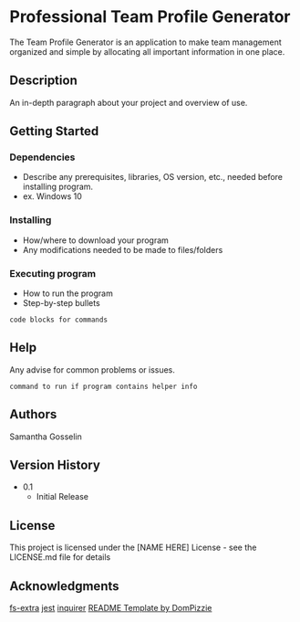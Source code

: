 # Professional Team Profile Generator

The Team Profile Generator is an application to make team management organized and simple by allocating all important information in one place. 

## Description

An in-depth paragraph about your project and overview of use.

## Getting Started

### Dependencies

* Describe any prerequisites, libraries, OS version, etc., needed before installing program.
* ex. Windows 10

### Installing

* How/where to download your program
* Any modifications needed to be made to files/folders

### Executing program

* How to run the program
* Step-by-step bullets
```
code blocks for commands
```

## Help

Any advise for common problems or issues.
```
command to run if program contains helper info
```

## Authors

Samantha Gosselin

## Version History

* 0.1
    * Initial Release

## License

This project is licensed under the [NAME HERE] License - see the LICENSE.md file for details

## Acknowledgments

[fs-extra](https://www.npmjs.com/package/fs-extra)
[jest](https://www.npmjs.com/package/jest)
[inquirer](https://www.npmjs.com/package/inquirer)
[README Template by DomPizzie](https://gist.github.com/DomPizzie/7a5ff55ffa9081f2de27c315f5018afc)